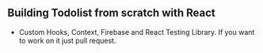 ## Building Todolist from scratch with React
* Custom Hooks, Context, Firebase and React Testing Library.
        If you want to work on it just pull request.
